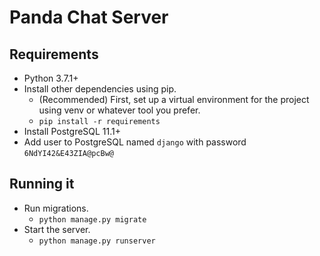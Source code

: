 # Panda Chat Server

## Requirements

  - Python 3.7.1+
  - Install other dependencies using pip.
    - (Recommended) First, set up a virtual environment for the project using venv or whatever tool you prefer.
    - `pip install -r requirements`
  - Install PostgreSQL 11.1+
  - Add user to PostgreSQL named `django` with password `6NdYI42&E43ZIA@pcBw@`

## Running it

  - Run migrations.
    - `python manage.py migrate`
  - Start the server.
    - `python manage.py runserver`
